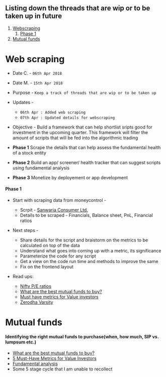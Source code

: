 
## Listing down the threads that are wip or to be taken up in future

1. [Webscraping](#web-scraping)
    1. [Phase 1](#phase-1)
2. [Mutual funds](#mutual-funds)

# Web scraping

- Date C. - `06th Apr 2018`
- Date M. - `15th Apr 2018`
- Purpose - `Keep a track of threads that are wip or to be taken up`
- Updates - 
  - `06th Apr : Added web scraping`
  - `07th Apr : Updated details for webscraping`

- Objective - Build a framework that can help shortlist sripts good for investment in the upcoming quarter. This framework will filter the amount of scripts that will be fed into the algorithmic trading

- **Phase 1** Scrape the details that can help assess the fundamental health of a stock entity
- **Phase 2** Build an app/ screener/ health tracker that can suggest scripts using fundamental analysis
- **Phase 3** Monetize by deployement or app development

#### Phase 1

- Start with scraping data from moneycontrol - 
  - Scrpit - [Sanwaria Consumer Ltd.](http://www.moneycontrol.com/india/stockpricequote/edible-oils-solvent-extraction/sanwariaconsumer/SAO)
  - Details to be scraped - Financials, Balance sheet, PnL, Financial ratios
  
- Next steps - 
  - Share details for the script and braistorm on the metrics to be calculated on top of the data
  - Understand what goes into coming up with a metric, its significance
  - Parameterize the code for any script
  - Get a view on the code run time and methods to improve the same
  - Fix on the frontend layout

- Read ups:
  - [Nifty P/E ratios](https://nifty-pe-ratio.com/)
  - [What are the best mutual funds to buy?](https://www.quora.com/What-are-the-five-best-mutual-funds-in-2018)
  - [Must have metrics for Value investors](https://www.investopedia.com/articles/fundamental-analysis/09/five-must-have-metrics-value-investors.asp)
  - [Zerodha Varsity](https://zerodha.com/varsity/)

# Mutual funds

#### Identifying the right mutual funds to purchase(when, how much, SIP vs. lumpsum etc.)

 - [What are the best mutual funds to buy?](https://www.quora.com/What-are-the-five-best-mutual-funds-in-2018)
 - [5 Must-Have Metrics for Value Investors](https://www.investopedia.com/articles/fundamental-analysis/09/five-must-have-metrics-value-investors.asp)
 - [Fundamental analysis](https://zerodha.com/varsity/)
 - Some 5 stage cycle that I am unable to recollect
